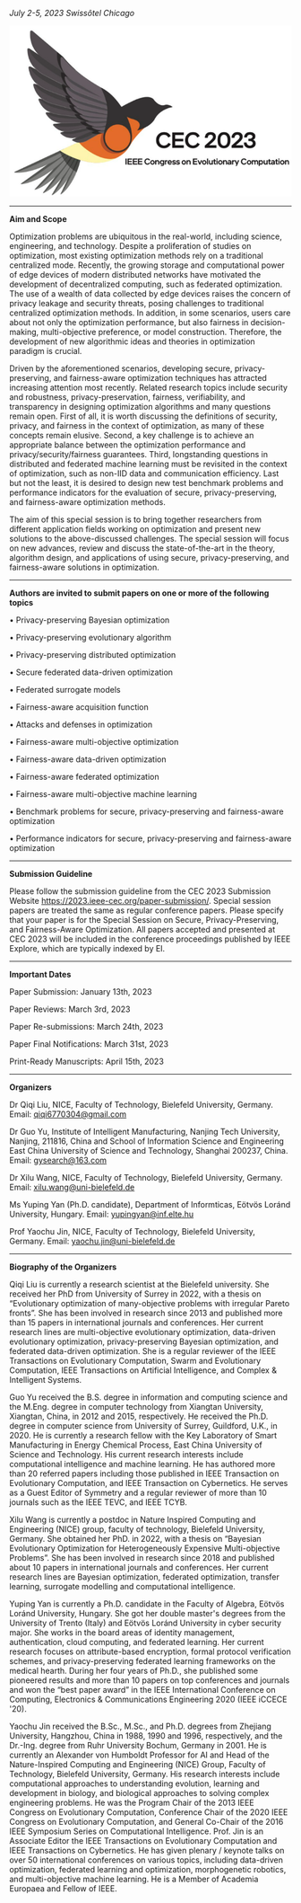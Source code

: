 *July 2-5, 2023  Swissôtel Chicago*

![cec](https://github.com/xw00616/xw00616.github.io/blob/main/cec.png)

****

**Aim and Scope**

Optimization problems are ubiquitous in the real-world, including science, engineering, and technology. Despite a proliferation of studies on optimization, most existing optimization methods rely on a traditional centralized mode. Recently, the growing storage and computational power of edge devices of modern distributed networks have motivated the development of decentralized computing, such as federated optimization. The use of a wealth of data collected by edge devices raises the concern of privacy leakage and security threats, posing challenges to traditional centralized optimization methods. In addition, in some scenarios, users care about not only the optimization performance, but also fairness in decision-making, multi-objective preference, or model construction. Therefore, the development of new algorithmic ideas and theories in optimization paradigm is crucial.

Driven by the aforementioned scenarios, developing secure, privacy-preserving, and fairness-aware optimization techniques has attracted increasing attention most recently. Related research topics include security and robustness, privacy-preservation, fairness, verifiability, and transparency in designing optimization algorithms and many questions remain open. First of all, it is worth discussing the definitions of security, privacy, and fairness in the context of optimization, as many of these concepts remain elusive. Second, a key challenge is to achieve an appropriate balance between the optimization performance and privacy/security/fairness guarantees. Third, longstanding questions in distributed and federated machine learning must be revisited in the context of optimization, such as non-IID data and communication efficiency. Last but not the least, it is desired to design new test benchmark problems and performance indicators for the evaluation of secure, privacy-preserving, and fairness-aware optimization methods.

The aim of this special session is to bring together researchers from different application fields working on optimization and present new solutions to the above-discussed challenges. The special session will focus on new advances, review and discuss the state-of-the-art in the theory, algorithm design, and applications of using secure, privacy-preserving, and fairness-aware solutions in optimization.

****

**Authors are invited to submit papers on one or more of the following topics**

• Privacy-preserving Bayesian optimization

• Privacy-preserving evolutionary algorithm

• Privacy-preserving distributed optimization

• Secure federated data-driven optimization

• Federated surrogate models

• Fairness-aware acquisition function

• Attacks and defenses in optimization

• Fairness-aware multi-objective optimization

• Fairness-aware data-driven optimization

• Fairness-aware federated optimization

• Fairness-aware multi-objective machine learning

• Benchmark problems for secure, privacy-preserving and fairness-aware optimization

• Performance indicators for secure, privacy-preserving and fairness-aware optimization

****

**Submission Guideline**


Please follow the submission guideline from the CEC 2023 Submission Website <https://2023.ieee-cec.org/paper-submission/>. Special session papers are treated the same as regular conference papers. Please specify that your paper is for the Special Session on Secure, Privacy-Preserving, and Fairness-Aware Optimization. All papers accepted and presented at CEC 2023 will be included in the conference proceedings published by IEEE Explore, which are typically indexed by EI.

****

**Important Dates**


Paper Submission: January 13th, 2023

Paper Reviews: March 3rd, 2023

Paper Re-submissions: March 24th, 2023

Paper Final Notifications: March 31st, 2023

Print-Ready Manuscripts: April 15th, 2023


****

**Organizers**


Dr Qiqi Liu, NICE, Faculty of Technology, Bielefeld University, Germany. Email: <qiqi6770304@gmail.com>

Dr Guo Yu, Institute of Intelligent Manufacturing, Nanjing Tech University, Nanjing, 211816, China and School of Information Science and Engineering East China University of Science and Technology, Shanghai 200237, China. Email: <gysearch@163.com>

Dr Xilu Wang, NICE, Faculty of Technology, Bielefeld University, Germany. Email: <xilu.wang@uni-bielefeld.de>

Ms Yuping Yan (Ph.D. candidate), Department of Informticas, Eötvös Loránd University, Hungary. Email: <yupingyan@inf.elte.hu>

Prof Yaochu Jin, NICE, Faculty of Technology, Bielefeld University, Germany. Email: <yaochu.jin@uni-bielefeld.de>

****

**Biography of the Organizers**


Qiqi Liu is currently a research scientist at the Bielefeld university. She received her PhD from University of Surrey in 2022, with a thesis on “Evolutionary optimization of many-objective problems with irregular Pareto fronts”. She has been involved in research since 2013 and published more than 15 papers in international journals and conferences. Her current research lines are multi-objective evolutionary optimization, data-driven evolutionary optimization, privacy-preserving Bayesian optimization, and federated data-driven optimization. She is a regular reviewer of the IEEE Transactions on Evolutionary Computation, Swarm and Evolutionary Computation, IEEE Transactions on Artificial Intelligence, and Complex & Intelligent Systems.

Guo Yu received the B.S. degree in information and computing science and the M.Eng. degree in computer technology from Xiangtan University, Xiangtan, China, in 2012 and 2015, respectively. He received the Ph.D. degree in computer science from University of Surrey, Guildford, U.K., in 2020. He is currently a research fellow with the Key Laboratory of Smart Manufacturing in Energy Chemical Process, East China University of Science and Technology. His current research interests include computational intelligence and machine learning. He has authored more than 20 referred papers including those published in IEEE Transaction on Evolutionary Computation, and IEEE Transaction on Cybernetics. He serves as a Guest Editor of Symmetry and a regular reviewer of more than 10 journals such as the IEEE TEVC, and IEEE TCYB.

Xilu Wang is currently a postdoc in Nature Inspired Computing and Engineering (NICE) group, faculty of technology, Bielefeld University, Germany. She obtained her PhD. in 2022, with a thesis on “Bayesian Evolutionary Optimization for Heterogeneously Expensive Multi-objective Problems”. She has been involved in research since 2018 and published about 10 papers in international journals and conferences. Her current research lines are Bayesian optimization, federated optimization, transfer learning, surrogate modelling and computational intelligence.

Yuping Yan is currently a Ph.D. candidate in the Faculty of Algebra, Eötvös Loránd University, Hungary. She got her double master's degrees from the University of Trento (Italy) and Eötvös Loránd University in cyber security major. She works in the board areas of identity management, authentication, cloud computing, and federated learning. Her current research focuses on attribute-based encryption, formal protocol verification schemes, and privacy-preserving federated learning frameworks on the medical hearth. During her four years of Ph.D., she published some pioneered results and more than 10 papers on top conferences and journals and won the “best paper award” in the IEEE International Conference on Computing, Electronics & Communications Engineering 2020 (IEEE iCCECE '20).

Yaochu Jin received the B.Sc., M.Sc., and Ph.D. degrees from Zhejiang University, Hangzhou, China in 1988, 1990 and 1996, respectively, and the Dr.-Ing. degree from Ruhr University Bochum, Germany in 2001. He is currently an Alexander von Humboldt Professor for AI and Head of the Nature-Inspired Computing and Engineering (NICE) Group, Faculty of Technology, Bielefeld University, Germany. His research interests include computational approaches to understanding evolution, learning and development in biology, and biological approaches to solving complex engineering problems. He was the Program Chair of the 2013 IEEE Congress on Evolutionary Computation, Conference Chair of the 2020 IEEE Congress on Evolutionary Computation, and General Co-Chair of the 2016 IEEE Symposium Series on Computational Intelligence. Prof. Jin is an Associate Editor the IEEE Transactions on Evolutionary Computation and IEEE Transactions on Cybernetics. He has given plenary / keynote talks on over 50 international conferences on various topics, including data-driven optimization, federated learning and optimization, morphogenetic robotics, and multi-objective machine learning. He is a Member of Academia Europaea and Fellow of IEEE.
